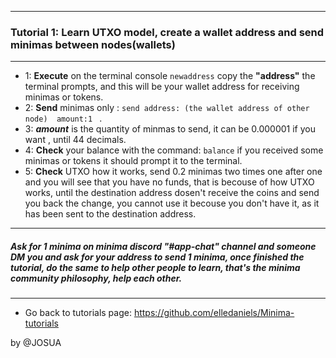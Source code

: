 -----------------------------------------------------------
### **Tutorial 1**: Learn UTXO model, create a wallet address and send minimas between nodes(wallets)
-----------------------------------------------------------
- 1: **Execute** on the terminal console ` newaddress ` copy the **"address"** the terminal prompts, and this will be your wallet address for receiving minimas or tokens.
- 2: **Send** minimas only : `send address: (the wallet address of other node)  amount:1 ` .
- 3: **_amount_**  is the quantity of minmas to send, it can be 0.000001 if you want , until 44 decimals.
- 4: **Check** your balance with the command: ` balance ` if you received some minimas or tokens it should prompt it to the terminal.
- 5: **Check** UTXO how it works, send 0.2 minimas two times one after one and you will see that you have no funds, that is becouse of how UTXO works, until the destination address dosen't receive the coins and send you back the change, you cannot use it becouse you don't have it, as it has been sent to the destination address.
------------------------------------------------------------
##### Ask for 1 minima on minima discord "#app-chat" channel and someone DM you and ask for your address to send 1 minima, once finished the tutorial, do the same to help other people to learn, that's the minima community philosophy, help each other.
------------------------------------------------------------

- Go back to tutorials page: <https://github.com/elledaniels/Minima-tutorials>

by @JOSUA
